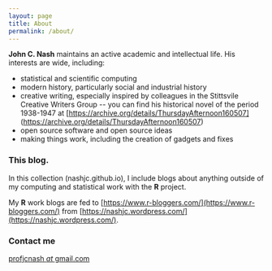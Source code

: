 ```yaml
---
layout: page
title: About
permalink: /about/
---
```


**John C. Nash** maintains an active academic and intellectual life. His interests are 
wide, including:

   - statistical and scientific computing
   - modern history, particularly social and industrial history
   - creative writing, especially inspired by colleagues in the Stittsvile Creative Writers Group
        -- you can find his historical novel of the period 1938-1947 at [https://archive.org/details/ThursdayAfternoon160507] (https://archive.org/details/ThursdayAfternoon160507)
   - open source software and open source ideas
   - making things work, including the creation of gadgets and fixes

### This blog.

In this collection (nashjc.github.io), I include blogs about anything outside of
my computing and statistical work with the **R** project.

My **R** work blogs are fed to [https://www.r-bloggers.com/](https://www.r-bloggers.com/) from [https://nashjc.wordpress.com/](https://nashjc.wordpress.com/).

### Contact me

[profjcnash _at_ gmail.com](mailto:profjcnash@gmail.com)
